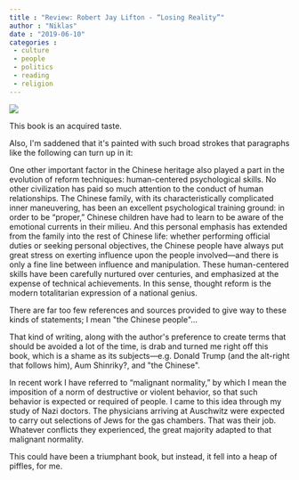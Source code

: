 ```yaml
---
title : "Review: Robert Jay Lifton - “Losing Reality”"
author : "Niklas"
date : "2019-06-10"
categories : 
 - culture
 - people
 - politics
 - reading
 - religion
---
```


![](https://niklasblog.com/wp-content/9781620974995_dd7b7.jpg)

This book is an acquired taste.

Also, I'm saddened that it's painted with such broad strokes that paragraphs like the following can turn up in it:

One other important factor in the Chinese heritage also played a part in the evolution of reform techniques: human-centered psychological skills. No other civilization has paid so much attention to the conduct of human relationships. The Chinese family, with its characteristically complicated inner maneuvering, has been an excellent psychological training ground: in order to be “proper,” Chinese children have had to learn to be aware of the emotional currents in their milieu. And this personal emphasis has extended from the family into the rest of Chinese life: whether performing official duties or seeking personal objectives, the Chinese people have always put great stress on exerting influence upon the people involved—and there is only a fine line between influence and manipulation. These human-centered skills have been carefully nurtured over centuries, and emphasized at the expense of technical achievements. In this sense, thought reform is the modern totalitarian expression of a national genius.

There are far too few references and sources provided to give way to these kinds of statements; I mean "the Chinese people"…

That kind of writing, along with the author's preference to create terms that should be avoided a lot of the time, is drab and turned me right off this book, which is a shame as its subjects—e.g. Donald Trump (and the alt-right that follows him), Aum Shinriky?, and "the Chinese".

In recent work I have referred to “malignant normality,” by which I mean the imposition of a norm of destructive or violent behavior, so that such behavior is expected or required of people. I came to this idea through my study of Nazi doctors. The physicians arriving at Auschwitz were expected to carry out selections of Jews for the gas chambers. That was their job. Whatever conflicts they experienced, the great majority adapted to that malignant normality.

This could have been a triumphant book, but instead, it fell into a heap of piffles, for me.
